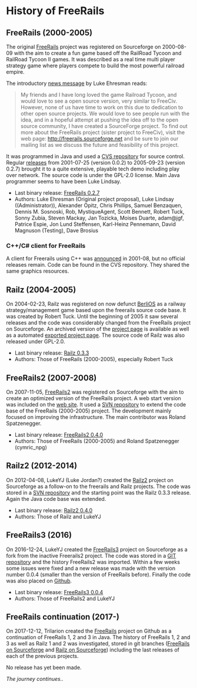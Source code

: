 # History of FreeRails

## FreeRails (2000-2005)

The original [FreeRails](https://sourceforge.net/projects/freerails/) project was registered on Sourceforge on 2000-08-09
with the aim to create a fun game based off the RailRoad Tycoon and RailRoad Tycoon II games.
It was described as a real time multi player strategy game where players compete to build the most powerful railroad empire.

The introductory [news message](https://sourceforge.net/p/freerails/news/2000/08/freerails-sister-project-of-freeciv/)
by Luke Ehresman reads:

> My friends and I have long loved the game Railroad Tycoon, and would love to see a open source version, very similar to FreeCiv.
> However, none of us have time to work on this due to dedication to other open source projects.
> We would love to see people run with the idea, and in a hopeful attempt at pushing the idea off to the open source community,
> I have created a SourceForge project. To find out more about the FreeRails project (sister project to FreeCiv),
> visit the web page: http://freerails.sourceforge.net and be sure to join our mailing list as we discuss the future and feasibility of this project.

It was programmed in Java
and used a [CVS repository](http://freerails.cvs.sourceforge.net/) for source control. Regular
[releases](https://sourceforge.net/projects/freerails/files/jfreerails/) from 2001-07-25 (version 0.0.2) to
2005-09-23 (version 0.2.7) brought it to a quite extensive, playable tech demo including play over network.
The source code is under the GPL-2.0 license. Main Java programmer seems to have been Luke Lindsay.

- Last binary release: [FreeRails 0.2.7](https://sourceforge.net/projects/freerails/files/jfreerails/0.2.7/)
- Authors: Luke Ehresman (Original project proposal), Luke Lindsay ((Administrator)), Alexander Opitz, Chris Phillips, Samuel Benzaquen,
Dennis M. Sosnoski, Rob, MystiqueAgent, Scott Bennett, Robert Tuck, Sonny Zubia, Steven Mackay, Jan Tozicka, Moises Duarte,
adam@jgf, Patrice Espie, Jon Lund Steffensen, Karl-Heinz Pennemann, David Magnuson (Testing), Dave Brosius

### C++/C# client for FreeRails

A client for Freerails using C++  was [announced](https://sourceforge.net/p/freerails/news/2001/08/freerails-status-update/)
in 2001-08, but no official releases remain. Code can be found in the CVS repository. They shared the same graphics
resources.


## Railz (2004-2005)

On 2004-02-23, Railz was registered on now defunct [BerliOS](https://en.wikipedia.org/wiki/BerliOS) as a railway
strategy/management game based upon the freerails source code base. It was created by Robert Tuck. Until the beginning
of 2005 it saw several releases and the code was considerably changed from the FreeRails project on Sourceforge.
An archived version of the [project page](https://web.archive.org/web/20140328214257/http://developer.berlios.de/projects/railz/)
is available as well as a automated [exported project page](https://sourceforge.net/projects/railz.berlios/). The source
code of Railz was also released under GPL-2.0.

- Last binary release: [Railz 0.3.3](https://sourceforge.net/projects/railz.berlios/files/)
- Authors: Those of FreeRails (2000-2005), especially Robert Tuck

## FreeRails2 (2007-2008)

On 2007-11-05, [FreeRails2](https://sourceforge.net/projects/freerails2) was registered on Sourceforge with the aim to
create an optimized version of the FreeRails project. A web start version was included on the [web site](http://freerails2.sourceforge.net/).
It used a [SVN repository](https://sourceforge.net/p/freerails2/code/HEAD/tree/) to extend the code base of the FreeRails (2000-2005)
project. The development mainly focused on improving the infrastructure. The main contributor was Roland Spatzenegger.

- Last binary release: [FreeRails2 0.4.0](https://sourceforge.net/projects/freerails2/files/freerails2/v0.4.0/)
- Authors: Those of FreeRails (2000-2005) and Roland Spatzenegger (cymric_npg)

## Railz2 (2012-2014)

On 2012-04-08, LukeYJ (Luke Jordan?) created the [Railz2](https://sourceforge.net/projects/railz2/) project on Sourceforge as a
follow-on to the freerails and Railz projects. The code was stored in a [SVN repository](https://sourceforge.net/p/railz2/code/HEAD/tree/)
and the starting point was the Railz 0.3.3 release. Again the Java code base was extended. 

- Last binary release: [Railz2 0.4.0](https://sourceforge.net/projects/railz2/files/)
- Authors: Those of Railz and LukeYJ 

## FreeRails3 (2016)

On 2016-12-24, LukeYJ created the [FreeRails3](https://sourceforge.net/projects/freerails3/) project on Sourceforge as
a fork from the inactive Freerails2 project. The code was stored in a [GIT repository](https://sourceforge.net/p/freerails3/code/ci/master/tree/)
and the history FreeRails2 was imported. Within a few weeks some issues were fixed and a new release was made
with the version number 0.0.4 (smaller than the version of FreeRails before). Finally the code was also placed on [Github](https://github.com/lukeyj13/freerails3).

- Last binary release: [FreeRails3 0.0.4](https://sourceforge.net/projects/freerails3/files/release-0.0.4/)
- Authors: Those of FreeRails2 and LukeYJ

## FreeRails continuation (2017-)

On 2017-12-12, Trilarion created the [FreeRails](https://github.com/Trilarion/freerails) project on Github as a continuation
of FreeRails 1, 2 and 3 in Java. The history of FreeRails 1, 2 and 3 as well as Railz 1 and 2 was investigated, stored in git
branches ([FreeRails on Sourceforge](https://github.com/Trilarion/freerails/tree/freerails_sourceforge) and [Railz on Sourceforge](https://github.com/Trilarion/freerails/tree/railz_sourceforge))
including the last releases of each of the previous projects.

No release has yet been made.

_The journey continues.._